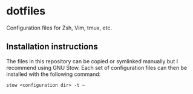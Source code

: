 # dotfiles
Configuration files for Zsh, Vim, tmux, etc.

## Installation instructions
The files in this repository can be copied or symlinked manually but I recommend
using GNU Stow. Each set of configuration files can then be installed with the
following command:

    stow <configuration dir> -t ~
